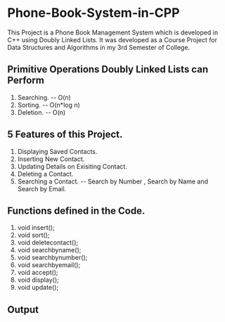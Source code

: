 
# Phone-Book-System-in-CPP

This Project is a Phone Book Management System which is developed in C++ using Doubly Linked Lists. It was developed as a Course Project for Data Structures and Algorithms in my 3rd Semester of College.

## Primitive Operations Doubly Linked Lists can Perform 
1. Searching. -- O(n)
2. Sorting. -- O(n*log n)
3. Deletion. -- O(n)

## 5 Features of this Project.
1. Displaying Saved Contacts.
2. Inserting New Contact.
3. Updating Details on Exisiting Contact.
4. Deleting a Contact.
5. Searching a Contact. -- Search by Number , Search by Name and Search by Email.


## Functions defined in the Code.
1. void insert();
2. void sort();
3. void deletecontact();
4. void searchbyname();
5. void searchbynumber();
6. void searchbyemail();
7. void accept();
8. void display();
9. void update();
	


## Output
